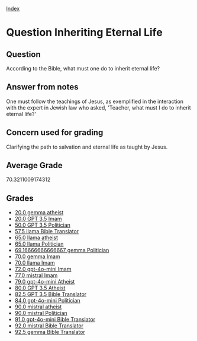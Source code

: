 
[Index](../../index.md)
# Question Inheriting Eternal Life
## Question
According to the Bible, what must one do to inherit eternal life?

## Answer from notes
One must follow the teachings of Jesus, as exemplified in the interaction with the expert in Jewish law who asked, 'Teacher, what must I do to inherit eternal life?'

## Concern used for grading
Clarifying the path to salvation and eternal life as taught by Jesus.

## Average Grade
70.3211009174312

## Grades
 * [20.0 gemma atheist](../answers/gemma_atheist/Inheriting_Eternal_Life.md)
 * [20.0 GPT 3.5 Imam](../answers/GPT_3.5_Imam/Inheriting_Eternal_Life.md)
 * [50.0 GPT 3.5 Politician](../answers/GPT_3.5_Politician/Inheriting_Eternal_Life.md)
 * [57.5 llama Bible Translator](../answers/llama_Bible_Translator/Inheriting_Eternal_Life.md)
 * [65.0 llama atheist](../answers/llama_atheist/Inheriting_Eternal_Life.md)
 * [65.0 llama Politician](../answers/llama_Politician/Inheriting_Eternal_Life.md)
 * [69.16666666666667 gemma Politician](../answers/gemma_Politician/Inheriting_Eternal_Life.md)
 * [70.0 gemma Imam](../answers/gemma_Imam/Inheriting_Eternal_Life.md)
 * [70.0 llama Imam](../answers/llama_Imam/Inheriting_Eternal_Life.md)
 * [72.0 gpt-4o-mini Imam](../answers/gpt-4o-mini_Imam/Inheriting_Eternal_Life.md)
 * [77.0 mistral Imam](../answers/mistral_Imam/Inheriting_Eternal_Life.md)
 * [79.0 gpt-4o-mini Atheist](../answers/gpt-4o-mini_Atheist/Inheriting_Eternal_Life.md)
 * [80.0 GPT 3.5 Atheist](../answers/GPT_3.5_Atheist/Inheriting_Eternal_Life.md)
 * [82.5 GPT 3.5 Bible Translator](../answers/GPT_3.5_Bible_Translator/Inheriting_Eternal_Life.md)
 * [84.0 gpt-4o-mini Politician](../answers/gpt-4o-mini_Politician/Inheriting_Eternal_Life.md)
 * [90.0 mistral atheist](../answers/mistral_atheist/Inheriting_Eternal_Life.md)
 * [90.0 mistral Politician](../answers/mistral_Politician/Inheriting_Eternal_Life.md)
 * [91.0 gpt-4o-mini Bible Translator](../answers/gpt-4o-mini_Bible_Translator/Inheriting_Eternal_Life.md)
 * [92.0 mistral Bible Translator](../answers/mistral_Bible_Translator/Inheriting_Eternal_Life.md)
 * [92.5 gemma Bible Translator](../answers/gemma_Bible_Translator/Inheriting_Eternal_Life.md)
